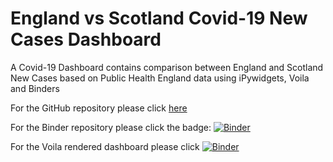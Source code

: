 # England vs Scotland Covid-19 New Cases Dashboard

A Covid-19 Dashboard contains comparison between England and Scotland New Cases based on Public Health England data using iPywidgets, Voila and Binders

For the GitHub repository please click [here](https://github.com/irsyadqomar/covid19dashboard)

For the Binder repository please click the badge: [![Binder](https://mybinder.org/badge_logo.svg)](https://mybinder.org/v2/gh/irsyadqomar/covid19dashboard/HEAD)

For the Voila rendered dashboard please click [![Binder](https://mybinder.org/badge_logo.svg)](https://mybinder.org/v2/gh/irsyadqomar/covid19dashboard/HEAD?urlpath=voila%2Frender%2FEngland%20vs%20Scotland.ipynb)

